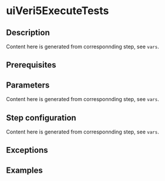 # uiVeri5ExecuteTests

## Description

Content here is generated from corresponnding step, see `vars`.

## Prerequisites

## Parameters

Content here is generated from corresponnding step, see `vars`.

## Step configuration

Content here is generated from corresponnding step, see `vars`.

## Exceptions

## Examples
